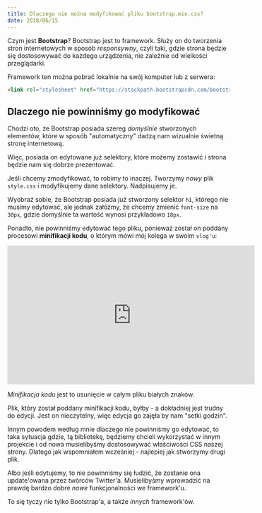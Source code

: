 ```yaml
---
title: Dlaczego nie można modyfikować pliku bootstrap.min.css?
date: 2018/06/15
---
```


Czym jest **Bootstrap**? Bootstrap jest to framework. Służy on do tworzenia
stron internetowych w sposób *responsywny*, czyli taki, gdzie strona będzie
się dostosowywać do każdego urządzenia, nie zależnie od wielkości przeglądarki.

Framework ten można pobrać lokalnie na swój komputer lub z serwera:

```html
<link rel="stylesheet" href="https://stackpath.bootstrapcdn.com/bootstrap/4.1.1/css/bootstrap.min.css"/>
```

## Dlaczego nie powinniśmy go modyfikować

Chodzi oto, że Bootstrap posiada szereg _domyślnie_ stworzonych elementów,
które w sposób "automatyczny" dadzą nam wizualnie świetną stronę internetową.

Więc, posiada on edytowane już selektory, które możemy zostawić
i strona będzie nam się dobrze prezentować.

Jeśli chcemy zmodyfikować, to robimy to inaczej. Tworzymy _nowy_ plik
`style.css` i modyfikujemy dane selektory. Nadpisujemy je.

Wyobraź sobie, że Bootstrap posiada już stworzony selektor `h1`, którego
nie musimy edytować, ale jednak załóżmy, że chcemy zmienić `font-size` na
`30px`, gdzie domyślnie ta wartość wynosi przykładowo `18px`.

Ponadto, nie powinniśmy edytować tego pliku, ponieważ został on poddany
procesowi **minifikacji kodu**, o którym mówi mój kolega w swoim `vlog'u`:

<iframe
    width="560"
    height="315"
    src="https://www.youtube.com/embed/8Mhvn2jImwI"
    frameborder="0"
    allow="autoplay; encrypted-media"
    allowfullscreen
></iframe>

*Minifikacja kodu* jest to usunięcie w całym pliku białych znaków.

Plik, który został poddany minifikacji kodu, byłby - a dokładniej jest trudny
do edycji. Jest on nieczytelny, więc edycja go zajęła by nam "setki godzin".

Innym powodem według mnie dlaczego nie powinniśmy go edytować, to taka sytuacja
gdzie, tą bibliotekę, będziemy chcieli wykorzystać w innym projekcie i od nowa
musielibyśmy dostosowywać właściwości CSS naszej strony. Dlatego jak wspomniałem
wcześniej - najlepiej jak stworzymy drugi plik.

Albo jeśli edytujemy, to nie powinniśmy się łudzić, że zostanie ona update'owana
przez twórców Twitter'a. Musielibyśmy wprowadzić na prawdę bardzo dobre
*nowe* funkcjonalności we framework'u.

To się tyczy nie tylko Bootstrap'a, a także _innych_ framework'ów.
